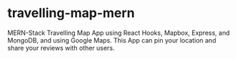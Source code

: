# travelling-map-mern
MERN-Stack Travelling Map App using React Hooks, Mapbox, Express, and MongoDB, and using Google Maps. This App can pin your location and share your reviews with other users.
